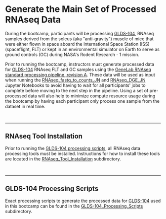 # Generate the Main Set of Processed RNAseq Data

During the bootcamp, participants will be processing [GLDS-104](https://genelab-data.ndc.nasa.gov/genelab/accession/GLDS-104/), RNAseq samples derived from the soleus (aka "anti-gravity") muscle of mice that were either flown in space aboard the International Space Station (ISS) (spaceflight, FLT) or kept in an environmental simulator on Earth to serve as ground controls (GC) during NASA's Rodent Research - 1 mission.

Prior to running the bootcamp, instructors must generate processed data for [GLDS-104](https://genelab-data.ndc.nasa.gov/genelab/accession/GLDS-104/) RNAseq FLT and GC samples using the [GeneLab RNAseq standard processing pipeline, revision A](https://github.com/nasa/GeneLab_Data_Processing/blob/master/RNAseq/Previous_GL-DPPD-7101_Revisions/GL-DPPD-7101-A.md). These data will be used as input when running the [RNAseq_fastq_to_counts_JN](RNAseq_fastq_to_counts_JN_06-2021.ipynb) and [RNAseq_DGE_JN](RNAseq_DGE_JN_06-2021.ipynb) Jupyter Notebooks to avoid having to wait for all participants' jobs to complete before moving to the next step in the pipeline. Using a set of pre-processed data will also help to minimize compute resource usage during the bootcamp by having each participant only process one sample from the dataset in real time. 

<br>

---

## RNAseq Tool Installation

Prior to running the [GLDS-104 processing scripts](GLDS-104_Processing_Scripts), all RNAseq data processing tools must be installed. Instructions for how to install these tools are located in the [RNAseq_Tool_Installation](RNAseq_Tool_Installation) subdirectory.

<br>

---

## GLDS-104 Processing Scripts

Exact processing scripts to generate the processed data for [GLDS-104](https://genelab-data.ndc.nasa.gov/genelab/accession/GLDS-104/) used in this bootcamp can be found in the [GLDS-104_Processing_Scripts](GLDS-104_Processing_Scripts) subdirectory. 
